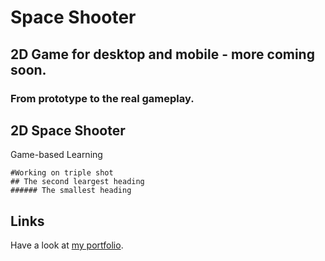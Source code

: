 # Space Shooter

## 2D Game for desktop and mobile - more coming soon.

### From prototype to the real gameplay.

## 2D Space Shooter

Game-based Learning

```
#Working on triple shot
## The second leargest heading
###### The smallest heading
```

## Links

Have a look at [my portfolio](https://dabro.dev/).



